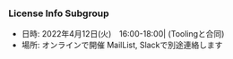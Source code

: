### License Info Subgroup

- 日時: 2022年4月12日(火)　16:00-18:00| (Toolingと合同)
- 場所: オンラインで開催 MailList, Slackで別途連絡します  
